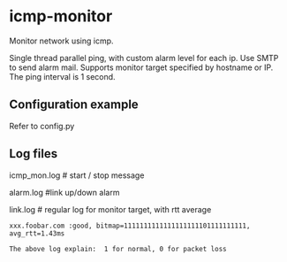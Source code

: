 icmp-monitor
============

Monitor network using icmp.

Single thread parallel ping, with custom alarm level for each ip.
Use SMTP to send alarm mail.
Supports monitor target specified by hostname or IP.
The ping interval is 1 second.

Configuration example
---------------------
Refer to config.py

Log files
----------
icmp_mon.log    # start / stop message

alarm.log       #link up/down alarm

link.log        # regular log for monitor target, with rtt average


	xxx.foobar.com :good, bitmap=1111111111111111111101111111111, avg_rtt=1.43ms
	
	The above log explain:  1 for normal, 0 for packet loss
